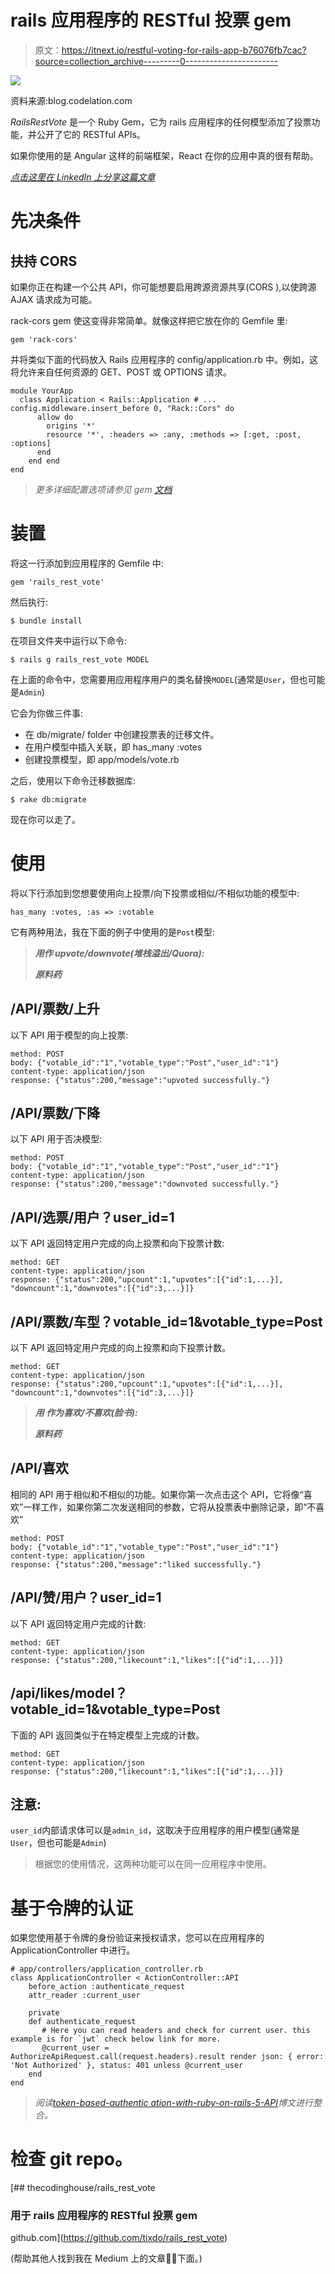 # rails 应用程序的 RESTful 投票 gem

> 原文：<https://itnext.io/restful-voting-for-rails-app-b76076fb7cac?source=collection_archive---------0----------------------->

![](img/d35e5356f7533a58a6ad2e57ea9912ba.png)

资料来源:blog.codelation.com

*RailsRestVote* 是一个 Ruby Gem，它为 rails 应用程序的任何模型添加了投票功能，并公开了它的 RESTful APIs。

如果你使用的是 Angular 这样的前端框架，React 在你的应用中真的很有帮助。

[*点击这里在 LinkedIn 上分享这篇文章*](https://www.linkedin.com/cws/share?url=https%3A%2F%2Fitnext.io%2Frestful-voting-for-rails-app-b76076fb7cac)

# 先决条件

## 扶持 CORS

如果你正在构建一个公共 API，你可能想要启用跨源资源共享(CORS ),以使跨源 AJAX 请求成为可能。

rack-cors gem 使这变得非常简单。就像这样把它放在你的 Gemfile 里:

```
gem 'rack-cors'
```

并将类似下面的代码放入 Rails 应用程序的 config/application.rb 中。例如，这将允许来自任何资源的 GET、POST 或 OPTIONS 请求。

```
module YourApp
  class Application < Rails::Application # ... config.middleware.insert_before 0, "Rack::Cors" do
      allow do
        origins '*'
        resource '*', :headers => :any, :methods => [:get, :post, :options]
      end
    end end
end
```

> *更多详细配置选项请参见 gem* [*文档*](https://github.com/cyu/rack-cors)

# 装置

将这一行添加到应用程序的 Gemfile 中:

```
gem 'rails_rest_vote'
```

然后执行:

```
$ bundle install
```

在项目文件夹中运行以下命令:

```
$ rails g rails_rest_vote MODEL
```

在上面的命令中，您需要用应用程序用户的类名替换`MODEL`(通常是`User`，但也可能是`Admin`)

它会为你做三件事:

*   在 db/migrate/ folder 中创建投票表的迁移文件。
*   在用户模型中插入关联，即 has_many :votes
*   创建投票模型，即 app/models/vote.rb

之后，使用以下命令迁移数据库:

```
$ rake db:migrate
```

现在你可以走了。

# 使用

将以下行添加到您想要使用向上投票/向下投票或相似/不相似功能的模型中:

```
has_many :votes, :as => :votable
```

它有两种用法，我在下面的例子中使用的是`Post`模型:

> ***用作 upvote/downvote(堆栈溢出/Quora):***
> 
> ***原料药***

## /API/票数/上升

以下 API 用于模型的向上投票:

```
method: POST 
body: {"votable_id":"1","votable_type":"Post","user_id":"1"}
content-type: application/json
response: {"status":200,"message":"upvoted successfully."}
```

## /API/票数/下降

以下 API 用于否决模型:

```
method: POST 
body: {"votable_id":"1","votable_type":"Post","user_id":"1"}
content-type: application/json
response: {"status":200,"message":"downvoted successfully."}
```

## /API/选票/用户？user_id=1

以下 API 返回特定用户完成的向上投票和向下投票计数:

```
method: GET 
content-type: application/json
response: {"status":200,"upcount":1,"upvotes":[{"id":1,...}], "downcount":1,"downvotes":[{"id":3,...}]}
```

## /API/票数/车型？votable_id=1&votable_type=Post

以下 API 返回特定用户完成的向上投票和向下投票计数。

```
method: GET 
content-type: application/json
response: {"status":200,"upcount":1,"upvotes":[{"id":1,...}], "downcount":1,"downvotes":[{"id":3,...}]}
```

> ***用* *作为喜欢/不喜欢(脸书):***
> 
> ***原料药***

## /API/喜欢

相同的 API 用于相似和不相似的功能。如果你第一次点击这个 API，它将像“喜欢”一样工作，如果你第二次发送相同的参数，它将从投票表中删除记录，即“不喜欢”

```
method: POST 
body: {"votable_id":"1","votable_type":"Post","user_id":"1"}
content-type: application/json
response: {"status":200,"message":"liked successfully."}
```

## /API/赞/用户？user_id=1

以下 API 返回特定用户完成的计数:

```
method: GET 
content-type: application/json
response: {"status":200,"likecount":1,"likes":[{"id":1,...}]}
```

## /api/likes/model？votable_id=1&votable_type=Post

下面的 API 返回类似于在特定模型上完成的计数。

```
method: GET 
content-type: application/json
response: {"status":200,"likecount":1,"likes":[{"id":1,...}]}
```

## 注意:

`user_id`内部请求体可以是`admin_id`，这取决于应用程序的用户模型(通常是`User`，但也可能是`Admin`)

> 根据您的使用情况，这两种功能可以在同一应用程序中使用。

# 基于令牌的认证

如果您使用基于令牌的身份验证来授权请求，您可以在应用程序的 ApplicationController 中进行。

```
# app/controllers/application_controller.rb 
class ApplicationController < ActionController::API 
    before_action :authenticate_request 
    attr_reader :current_user 

    private 
    def authenticate_request
       # Here you can read headers and check for current user. this example is for `jwt` check below link for more.
       @current_user = AuthorizeApiRequest.call(request.headers).result render json: { error: 'Not Authorized' }, status: 401 unless @current_user 
    end 
end
```

> *阅读*[*token-based-authentic ation-with-ruby-on-rails-5-API*](https://www.pluralsight.com/guides/ruby-ruby-on-rails/token-based-authentication-with-ruby-on-rails-5-api)*博文进行整合。*

# 检查 git repo。

[](https://github.com/tixdo/rails_rest_vote) [## thecodinghouse/rails_rest_vote

### 用于 rails 应用程序的 RESTful 投票 gem

github.com](https://github.com/tixdo/rails_rest_vote) 

(帮助其他人找到我在 Medium 上的文章👏🏽下面。)
